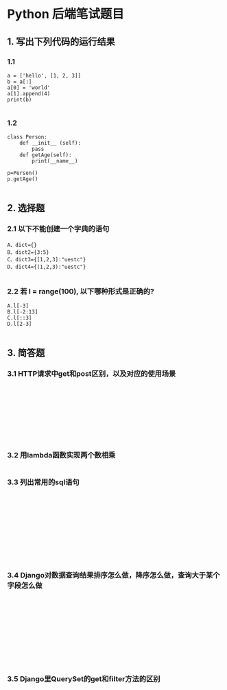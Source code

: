 # Python 后端笔试题目
## 1. 写出下列代码的运行结果
### 1.1
```
a = ['hello', [1, 2, 3]]
b = a[:]
a[0] = 'world'
a[1].append(4)
print(b)
```
```

```
### 1.2
```
class Person:
    def __init__ (self):
        pass
    def getAge(self):
        print(__name__)

p=Person()
p.getAge()
```
```

```
  


## 2. 选择题
### 2.1 以下不能创建一个字典的语句
```
A、dict={} 
B、dict2={3:5}
C、dict3={[1,2,3]:"uestc"}
D、dict4={(1,2,3):"uestc"}
```
```

```

### 2.2 若 l = range(100), 以下哪种形式是正确的?
```
A.l[-3]
B.l[-2:13]
C.l[::3]
D.l[2-3]
```

```

```

## 3. 简答题
### 3.1 HTTP请求中get和post区别，以及对应的使用场景
```










```

### 3.2 用lambda函数实现两个数相乘
```

```
### 3.3 列出常用的sql语句
```












```
### 3.4 Django对数据查询结果排序怎么做，降序怎么做，查询大于某个字段怎么做
```












```


### 3.5 Django里QuerySet的get和filter方法的区别
```












```
